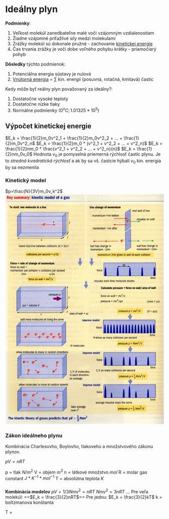 # Ideálny plyn
**Podmienky**:
1. Veľkost molekúl zanedbateľne malé voči vzájomným vzdialenostiam
2. Žiadne vzájomné príťažlivé sily medzi molekulami
3. Zrážky molekúl sú dokonale pružné - zachovanie [kinetickej energie](kinetická%20energia)
4. Čas trvania zrážky je voči dobe voľného pohybu krátky - priamočiarý pohyb

**Dôsledky** týchto podmienok:
1. Potenciálna energia sústavy je nulová
2. [Vnútorná energia](vnútorná%20energia.md) = $\sum$ kin. energií (posuvná, rotačná, kmitavá) častíc

Kedy môže byť reálny plyn považovaný za ideálny?:
1. Dostatočne vysoké teploty
2. Dostatočne nízke tlaky
3. Normálne podmienky ($0^oC; 1.01325*10^5$)

## Výpočet kinetickej energie
$E_k = \frac{1}{2}m_0v^2_1 + \frac{1}{2}m_0v^2_2 + ... + \frac{1}{2}m_0v^2_n$
$E_k = \frac{1}{2}m_0 * (v^2_1 + v^2_2 + ... + v^2_n)$
$E_k = \frac{1}{2}nm_0 * \frac{v^2_1 + v^2_2 + ... + v^2_n}{n}$
$E_k = \frac{1}{2}nm_0v_0$
Hodnota $v_0$ je pomyselná priemerná rýchlosť častíc plynu.
Je to *stredná kvadratická rýchlosť* a ak by sa vš. častcie hýbali $v_0$ kin. energia by sa nezmenila

### Kinetický model
$p=\frac{N}{3V}m_0v_k^2$
![idealnytlak](idealnytlak.jpeg)

### Zákon ideálneho plynu
Kombinácia Charlesovho, Boylovho, tlakoveho a množstvového zákonu plynov.

$pV = nRT$

p = tlak $N/m^2$
V = objem $m^3$
n = látkové množstvo $mol$
R = molar gas constant $J*K^{-1}*mol^{-1}$
T = absolútna teplota $K$
### 

**Kombinácia modelov**
$pV=1/3Nmv^2=nRT$
$Nmv^2 = 3nRT$
$...$
Pre veľa molekúl:
==$E_k = \frac{3}{2}nRT$==
Pre jednu:
$E_k = \frac{3}{2}kT$
k = boltzmanova konštanta

T = 